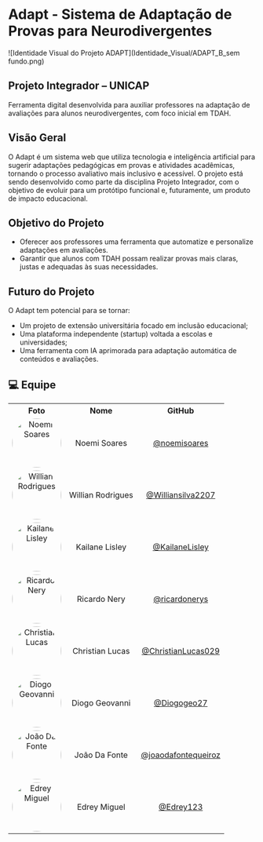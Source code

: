 # Adapt - Sistema de Adaptação de Provas para Neurodivergentes

![Identidade Visual do Projeto ADAPT](Identidade_Visual/ADAPT_B_sem fundo.png)

## Projeto Integrador – UNICAP
Ferramenta digital desenvolvida para auxiliar professores na adaptação de avaliações para alunos neurodivergentes, com foco inicial em TDAH.

## Visão Geral
O Adapt é um sistema web que utiliza tecnologia e inteligência artificial para sugerir adaptações pedagógicas em provas e atividades acadêmicas, tornando o processo avaliativo mais inclusivo e acessível.
O projeto está sendo desenvolvido como parte da disciplina Projeto Integrador, com o objetivo de evoluir para um protótipo funcional e, futuramente, um produto de impacto educacional.

## Objetivo do Projeto

- Oferecer aos professores uma ferramenta que automatize e personalize adaptações em avaliações.
- Garantir que alunos com TDAH possam realizar provas mais claras, justas e adequadas às suas necessidades.

## Futuro do Projeto
O Adapt tem potencial para se tornar:
- Um projeto de extensão universitária focado em inclusão educacional;
- Uma plataforma independente (startup) voltada a escolas e universidades;
- Uma ferramenta com IA aprimorada para adaptação automática de conteúdos e avaliações.

## 💻 Equipe

<table align="center">
  <tr>
    <th>Foto</th>
    <th>Nome</th>
    <th>GitHub</th>
  </tr>
  <tr>
    <td align="center">
      <img src="https://github.com/noemisoares.png" width="100px" style="border-radius:50%;" alt="Noemi Soares"/>
    </td>
    <td align="center">Noemi Soares</td>
    <td align="center"><a href="https://github.com/noemisoares">@noemisoares</a></td>
  </tr>
  <tr>
    <td align="center">
      <img src="https://github.com/Williansilva2207.png" width="100px" style="border-radius:50%;" alt="Willian Rodrigues"/>
    </td>
    <td align="center">Willian Rodrigues</td>
    <td align="center"><a href="https://github.com/Williansilva2207">@Williansilva2207</a></td>
  </tr>
    <tr>
    <td align="center">
      <img src="https://github.com/KailaneLisley.png" width="100px" style="border-radius:50%;" alt="Kailane Lisley"/>
    </td>
    <td align="center">Kailane Lisley</td>
    <td align="center"><a href="https://github.com/KailaneLisley">@KailaneLisley</a></td>
  </tr>
  <tr>
    <td align="center">
      <img src="https://github.com/ricardonerys.png" width="100px" style="border-radius:50%;" alt="Ricardo Nery"/>
    </td>
    <td align="center">Ricardo Nery</td>
    <td align="center"><a href="https://github.com/ricardonerys">@ricardonerys</a></td>
  </tr>
  <tr>
    <td align="center">
      <img src="https://github.com/ChristianLucas029.png" width="100px" style="border-radius:50%;" alt="Christian Lucas"/>
    </td>
    <td align="center">Christian Lucas</td>
    <td align="center"><a href="https://github.com/ChristianLucas029">@ChristianLucas029</a></td>
  </tr>
  <tr>
    <td align="center">
      <img src="https://github.com/Diogogeo27.png" width="100px" style="border-radius:50%;" alt="Diogo Geovanni"/>
    </td>
    <td align="center">Diogo Geovanni</td>
    <td align="center"><a href="https://github.com/Diogogeo27">@Diogogeo27</a></td>
  </tr>
  <tr>
    <td align="center">
      <img src="https://github.com/joaodafontequeiroz.png" width="100px" style="border-radius:50%;" alt="João Da Fonte"/>
    </td>
    <td align="center">João Da Fonte</td>
    <td align="center"><a href="https://github.com/joaodafontequeiroz">@joaodafontequeiroz</a></td>
  </tr>
  <tr>
    <td align="center">
      <img src="https://github.com/Edrey123.png" width="100px" style="border-radius:50%;" alt="Edrey Miguel"/>
    </td>
    <td align="center">Edrey Miguel</td>
    <td align="center"><a href="https://github.com/Edrey123">@Edrey123</a></td>
  </tr>
</table>
